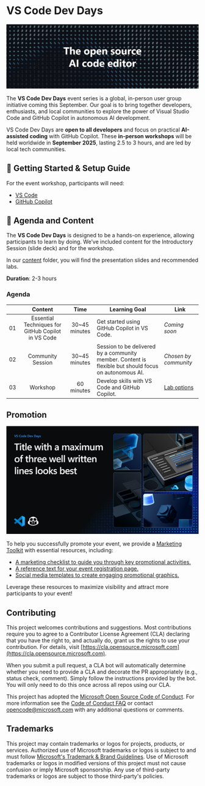 # VS Code Dev Days

![Dark background with symbols like #, *, %, and binary digits (0 and 1), featuring the central white text: "The open source AI code editor."](assets/the-oss-ai-code-editor.jpg)

The **VS Code Dev Days** event series is a global, in-person user group initiative coming this September. Our goal is to bring together developers, enthusiasts, and local communities to explore the power of Visual Studio Code and GitHub Copilot in autonomous AI development.

VS Code Dev Days are **open to all developers** and focus on practical **AI-assisted coding** with GitHub Copilot. These **in-person workshops** will be held worldwide in **September 2025**, lasting 2.5 to 3 hours, and are led by local tech communities.

## 🌱 Getting Started & Setup Guide

For the event workshop, participants will need:

- [VS Code](https://code.visualstudio.com/download)
- [GitHub Copilot](https://github.com/features/copilot)

## 📂 Agenda and Content

The **VS Code Dev Days** is designed to be a hands-on experience, allowing participants to learn by doing. We’ve included content for the Introductory Session (slide deck) and for the workshop.

In our [content](/content) folder, you will find the presentation slides and recommended labs.

**Duration**: 2-3 hours

### Agenda

|       |              Content             |                       Time                       |                     Learning Goal                 |                     Link                 |
| :---: | :------------------------------------: | :---------------------------------------------------------: | ----------------------------------------------------------- | ----------------------------------------------------------- |
| 01 | Essential Techniques for GitHub Copilot in VS Code | 30~45 minutes|  Get started using GitHub Copilot in VS Code.                    | *Coming soon* |
| 02 | Community Session | 30~45 minutes | Session to be delivered by a community member. Content is flexible but should focus on autonomous AI. | *Chosen by community* |
| 03 | Workshop | 60 minutes | Develop skills with VS Code and GitHub Copilot. | [Lab options](/content) |

## Promotion

![Promotional graphic for "VS Code Dev Days" featuring a sample title in large white font on the left and a grid of four abstract, tech-themed images on the right. Visual Studio Code and GitHub Copilot icons appear in the bottom left corner.](/assets/vscode-dev-days-template.png)

To help you successfully promote your event, we provide a [Marketing Toolkit](marketing) with essential resources, including:

- [A marketing checklist to guide you through key promotional activities.](marketing/README.md)
- [A reference text for your event registration page.](marketing/registration-page-draft.md)
- [Social media templates to create engaging promotional graphics.](marketing/templates)

Leverage these resources to maximize visibility and attract more participants to your event!

## Contributing

This project welcomes contributions and suggestions. Most contributions require you to agree to a
Contributor License Agreement (CLA) declaring that you have the right to, and actually do, grant us
the rights to use your contribution. For details, visit [https://cla.opensource.microsoft.com](https://cla.opensource.microsoft.com).

When you submit a pull request, a CLA bot will automatically determine whether you need to provide
a CLA and decorate the PR appropriately (e.g., status check, comment). Simply follow the instructions
provided by the bot. You will only need to do this once across all repos using our CLA.

This project has adopted the [Microsoft Open Source Code of Conduct](https://opensource.microsoft.com/codeofconduct/).
For more information see the [Code of Conduct FAQ](https://opensource.microsoft.com/codeofconduct/faq/) or
contact [opencode@microsoft.com](mailto:opencode@microsoft.com) with any additional questions or comments.

## Trademarks

This project may contain trademarks or logos for projects, products, or services. Authorized use of Microsoft
trademarks or logos is subject to and must follow
[Microsoft's Trademark & Brand Guidelines](https://www.microsoft.com/en-us/legal/intellectualproperty/trademarks/usage/general).
Use of Microsoft trademarks or logos in modified versions of this project must not cause confusion or imply Microsoft sponsorship.
Any use of third-party trademarks or logos are subject to those third-party's policies.